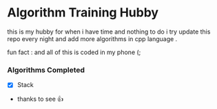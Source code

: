 # Algorithm Training Hubby

this is my hubby for when i have time and nothing to do i try update this repo every night and add more algorithms in cpp language . 

fun fact : and all of this is coded in my phone (;
### Algorithms Completed
- [x] Stack


- thanks to see :+1:

